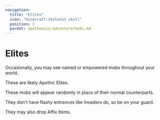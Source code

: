 ```yaml
---
navigation:
  title: "Elites"
  icon: "minecraft:skeleton_skull"
  position: 3
  parent: apotheosis:adventure/mobs.md
---
```


# Elites

Occasionally, you may see named or empowered mobs throughout your world.

These are likely <Color id="blue">Apothic Elites</Color>.

These mobs will appear randomly in place of their normal counterparts.

They don't have flashy entrances like Invaders do, so be on your guard.

They may also drop Affix Items.


